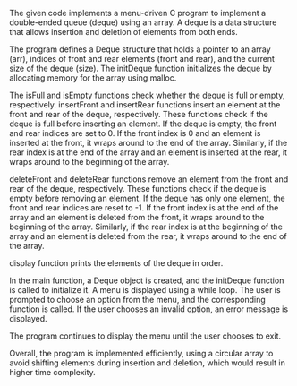 The given code implements a menu-driven C program to implement a double-ended queue (deque) using an array. A deque is a data structure that allows insertion and deletion of elements from both ends.

The program defines a Deque structure that holds a pointer to an array (arr), indices of front and rear elements (front and rear), and the current size of the deque (size). The initDeque function initializes the deque by allocating memory for the array using malloc.

The isFull and isEmpty functions check whether the deque is full or empty, respectively. insertFront and insertRear functions insert an element at the front and rear of the deque, respectively. These functions check if the deque is full before inserting an element. If the deque is empty, the front and rear indices are set to 0. If the front index is 0 and an element is inserted at the front, it wraps around to the end of the array. Similarly, if the rear index is at the end of the array and an element is inserted at the rear, it wraps around to the beginning of the array.

deleteFront and deleteRear functions remove an element from the front and rear of the deque, respectively. These functions check if the deque is empty before removing an element. If the deque has only one element, the front and rear indices are reset to -1. If the front index is at the end of the array and an element is deleted from the front, it wraps around to the beginning of the array. Similarly, if the rear index is at the beginning of the array and an element is deleted from the rear, it wraps around to the end of the array.

display function prints the elements of the deque in order.

In the main function, a Deque object is created, and the initDeque function is called to initialize it. A menu is displayed using a while loop. The user is prompted to choose an option from the menu, and the corresponding function is called. If the user chooses an invalid option, an error message is displayed.

The program continues to display the menu until the user chooses to exit.

Overall, the program is implemented efficiently, using a circular array to avoid shifting elements during insertion and deletion, which would result in higher time complexity.

